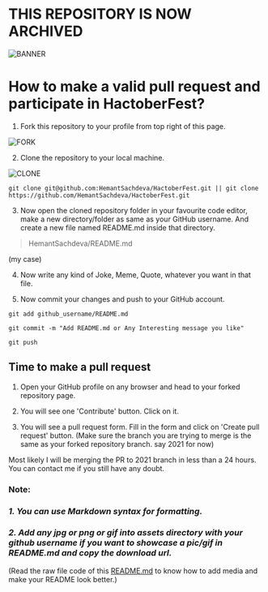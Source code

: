 # THIS REPOSITORY IS NOW ARCHIVED

![BANNER](https://raw.githubusercontent.com/HemantSachdeva/HactoberFest/2021/assets/HactoberFest.jpg)

# How to make a valid pull request and participate in HactoberFest?

1. Fork this repository to your profile from top right of this page.

![FORK](https://raw.githubusercontent.com/HemantSachdeva/HactoberFest/2021/assets/fork.png)

2. Clone the repository to your local machine.

![CLONE](https://raw.githubusercontent.com/HemantSachdeva/HactoberFest/2021/assets/clone.png)

```
git clone git@github.com:HemantSachdeva/HactoberFest.git || git clone https://github.com/HemantSachdeva/HactoberFest.git
```

3. Now open the cloned repository folder in your favourite code editor, make a new directory/folder as same as your GitHub username. And create a new file named README.md inside that directory.

> HemantSachdeva/README.md

(my case)

4. Now write any kind of Joke, Meme, Quote, whatever you want in that file. <br>

5. Now commit your changes and push to your GitHub account.

```
git add github_username/README.md
```
```
git commit -m "Add README.md or Any Interesting message you like"

```
```
git push
```
## Time to make a pull request

1. Open your GitHub profile on any browser and head to your forked repository page.

2. You will see one 'Contribute' button. Click on it.

3. You will see a pull request form. Fill in the form and click on 'Create pull request' button.
(Make sure the branch you are trying to merge is the same as your forked repository branch. say 2021 for now)

Most likely I will be merging the PR to 2021 branch in less than a 24 hours. You can contact me if you still have any doubt.

### Note:
### *1. You can use Markdown syntax for formatting.*
### *2. Add any jpg or png or gif into assets directory with your github username if you want to showcase a pic/gif in README.md and copy the download url.*
(Read the raw file code of this [README.md](https://raw.githubusercontent.com/HemantSachdeva/HactoberFest/2021/README.md) to know how to add media and make your README look better.)
